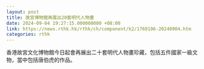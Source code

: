 ```yaml
---
layout: post
title: 故宮博物館再展出20套明代人物畫
date: 2024-09-04 19:27:15.000000000 +08:00
link: https://news.rthk.hk/rthk/ch/component/k2/1769106-20240904.htm
categories: rthk
---
```


香港故宮文化博物館今日起會再展出二十套明代人物畫珍藏，包括五件國家一級文物，當中包括唐伯虎的作品。
